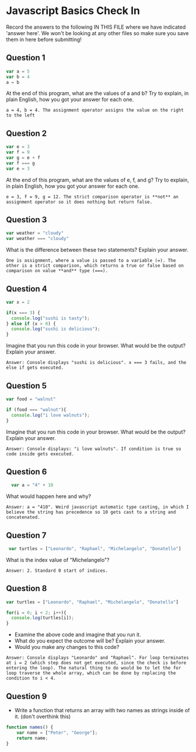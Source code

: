 # Javascript Basics Check In

Record the answers to the following IN THIS FILE where we have indicated 'answer here'. We won't be looking at any other files so make sure you save them in here before submitting!

## Question 1

```javascript
var a = 5
var b = 4
a = b
```

At the end of this program, what are the values of a and b? Try to explain, in plain English, how you got your answer for each one.

```
a = 4, b = 4. The assignment operator assigns the value on the right to the left
```

## Question 2

```javascript
var e = 3
var f = 9
var g = e + f
var f === g
var e = 3
```

At the end of this program, what are the values of e, f, and g? Try to explain, in plain English, how you got your answer for each one.

```
e = 3, f = 9, g = 12. The strict comparison operator is **not** an assignment operator so it does nothing but return false. 
```

## Question 3

```javascript
var weather = "cloudy"
var weather === "cloudy"
```

What is the difference between these two statements? Explain your answer.

```
One is assignment, where a value is passed to a variable (=). The other is a strict comparison, which returns a true or false based on comparison on value **and** type (===).
```

## Question 4

```javascript
var x = 2

if(x === 3) {
  console.log("sushi is tasty");
} else if (x > 0) {
  console.log("sushi is delicious");
}
```

Imagine that you run this code in your browser. What would be the output? Explain your answer.

```
Answer: Console displays "sushi is delicious". x === 3 fails, and the else if gets executed.
```

## Question 5

```javascript
var food = "walnut"

if (food === "walnut"){
  console.log("i love walnuts");
}
```

Imagine that you run this code in your browser. What would be the output? Explain your answer.

```
Answer: Console displays: "i love walnuts". If condition is true so code inside gets executed.
```

## Question 6

```javascript
  var a = "4" + 10
```

What would happen here and why? 

```
Answer: a = "410". Weird javascript automatic type casting, in which I believe the string has precedence so 10 gets cast to a string and concatenated.
```

## Question 7

```javascript
 var turtles = ["Leonardo", "Raphael", "Michelangelo", "Donatello"]
```

What is the index value of "Michelangelo"?

```
Answer: 2. Standard 0 start of indices.
```

## Question 8

```javascript
var turtles = ["Leonardo", "Raphael", "Michelangelo", "Donatello"]

for(i = 0; i < 2; i++){
  console.log(turtles[i]);
}
```

* Examine the above code and imagine that you run it.
* What do you expect the outcome will be? Explain your answer.
* Would you make any changes to this code?

```
Answer: Console displays "Leonardo" and "Raphael". For loop terminates at i = 2 (which step does not get executed, since the check is before entering the loop). The natural thing to do would be to let the for loop traverse the whole array, which can be done by replacing the condition to i < 4.
```

## Question 9

* Write a function that returns an array with two names as strings inside of it. (don't overthink this)

```javascript
function names() {
	var name = ["Peter", "George"];
	return name;
}
```
